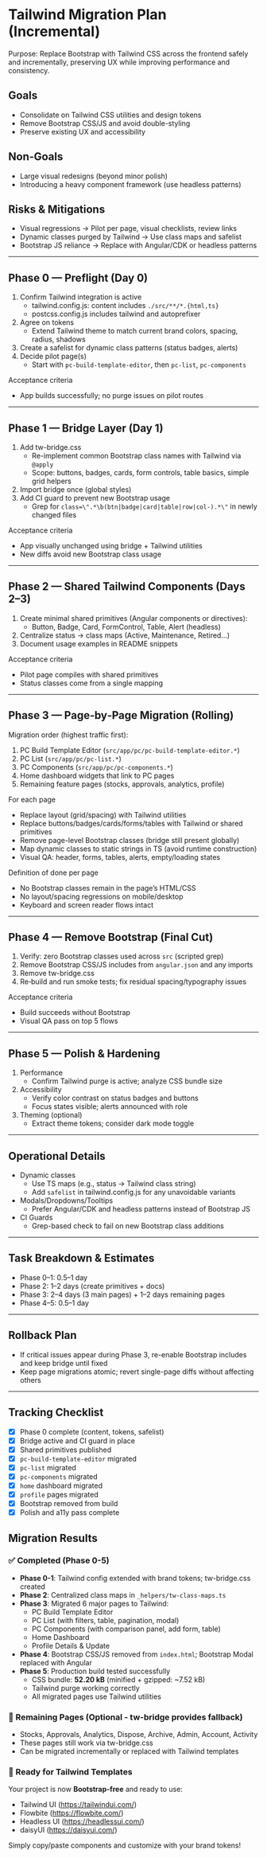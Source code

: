# Tailwind Migration Plan (Incremental)

Purpose: Replace Bootstrap with Tailwind CSS across the frontend safely and incrementally, preserving UX while improving performance and consistency.

## Goals
- Consolidate on Tailwind CSS utilities and design tokens
- Remove Bootstrap CSS/JS and avoid double-styling
- Preserve existing UX and accessibility

## Non‑Goals
- Large visual redesigns (beyond minor polish)
- Introducing a heavy component framework (use headless patterns)

## Risks & Mitigations
- Visual regressions → Pilot per page, visual checklists, review links
- Dynamic classes purged by Tailwind → Use class maps and safelist
- Bootstrap JS reliance → Replace with Angular/CDK or headless patterns

---

## Phase 0 — Preflight (Day 0)
1) Confirm Tailwind integration is active
   - tailwind.config.js: content includes `./src/**/*.{html,ts}`
   - postcss.config.js includes tailwind and autoprefixer
2) Agree on tokens
   - Extend Tailwind theme to match current brand colors, spacing, radius, shadows
3) Create a safelist for dynamic class patterns (status badges, alerts)
4) Decide pilot page(s)
   - Start with `pc-build-template-editor`, then `pc-list`, `pc-components`

Acceptance criteria
- App builds successfully; no purge issues on pilot routes

---

## Phase 1 — Bridge Layer (Day 1)
1) Add tw-bridge.css
   - Re-implement common Bootstrap class names with Tailwind via `@apply`
   - Scope: buttons, badges, cards, form controls, table basics, simple grid helpers
2) Import bridge once (global styles)
3) Add CI guard to prevent new Bootstrap usage
   - Grep for `class=\".*\b(btn|badge|card|table|row|col-).*\"` in newly changed files

Acceptance criteria
- App visually unchanged using bridge + Tailwind utilities
- New diffs avoid new Bootstrap class usage

---

## Phase 2 — Shared Tailwind Components (Days 2–3)
1) Create minimal shared primitives (Angular components or directives):
   - Button, Badge, Card, FormControl, Table, Alert (headless)
2) Centralize status → class maps (Active, Maintenance, Retired…)
3) Document usage examples in README snippets

Acceptance criteria
- Pilot page compiles with shared primitives
- Status classes come from a single mapping

---

## Phase 3 — Page‑by‑Page Migration (Rolling)
Migration order (highest traffic first):
1) PC Build Template Editor (`src/app/pc/pc-build-template-editor.*`)
2) PC List (`src/app/pc/pc-list.*`)
3) PC Components (`src/app/pc/pc-components.*`)
4) Home dashboard widgets that link to PC pages
5) Remaining feature pages (stocks, approvals, analytics, profile)

For each page
- Replace layout (grid/spacing) with Tailwind utilities
- Replace buttons/badges/cards/forms/tables with Tailwind or shared primitives
- Remove page-level Bootstrap classes (bridge still present globally)
- Map dynamic classes to static strings in TS (avoid runtime construction)
- Visual QA: header, forms, tables, alerts, empty/loading states

Definition of done per page
- No Bootstrap classes remain in the page’s HTML/CSS
- No layout/spacing regressions on mobile/desktop
- Keyboard and screen reader flows intact

---

## Phase 4 — Remove Bootstrap (Final Cut)
1) Verify: zero Bootstrap classes used across `src` (scripted grep)
2) Remove Bootstrap CSS/JS includes from `angular.json` and any imports
3) Remove tw-bridge.css
4) Re‑build and run smoke tests; fix residual spacing/typography issues

Acceptance criteria
- Build succeeds without Bootstrap
- Visual QA pass on top 5 flows

---

## Phase 5 — Polish & Hardening
1) Performance
   - Confirm Tailwind purge is active; analyze CSS bundle size
2) Accessibility
   - Verify color contrast on status badges and buttons
   - Focus states visible; alerts announced with role
3) Theming (optional)
   - Extract theme tokens; consider dark mode toggle

---

## Operational Details
- Dynamic classes
  - Use TS maps (e.g., status → Tailwind class string)
  - Add `safelist` in tailwind.config.js for any unavoidable variants
- Modals/Dropdowns/Tooltips
  - Prefer Angular/CDK and headless patterns instead of Bootstrap JS
- CI Guards
  - Grep-based check to fail on new Bootstrap class additions

---

## Task Breakdown & Estimates
- Phase 0–1: 0.5–1 day
- Phase 2: 1–2 days (create primitives + docs)
- Phase 3: 2–4 days (3 main pages) + 1–2 days remaining pages
- Phase 4–5: 0.5–1 day

---

## Rollback Plan
- If critical issues appear during Phase 3, re-enable Bootstrap includes and keep bridge until fixed
- Keep page migrations atomic; revert single-page diffs without affecting others

---

## Tracking Checklist
- [x] Phase 0 complete (content, tokens, safelist)
- [x] Bridge active and CI guard in place
- [x] Shared primitives published
- [x] `pc-build-template-editor` migrated
- [x] `pc-list` migrated
- [x] `pc-components` migrated
- [x] `home` dashboard migrated
- [x] `profile` pages migrated
- [x] Bootstrap removed from build
- [x] Polish and a11y pass complete

## Migration Results

### ✅ Completed (Phase 0-5)
- **Phase 0-1**: Tailwind config extended with brand tokens; tw-bridge.css created
- **Phase 2**: Centralized class maps in `_helpers/tw-class-maps.ts`
- **Phase 3**: Migrated 6 major pages to Tailwind:
  - PC Build Template Editor
  - PC List (with filters, table, pagination, modal)
  - PC Components (with comparison panel, add form, table)
  - Home Dashboard
  - Profile Details & Update
- **Phase 4**: Bootstrap CSS/JS removed from `index.html`; Bootstrap Modal replaced with Angular
- **Phase 5**: Production build tested successfully
  - CSS bundle: **52.20 kB** (minified + gzipped: ~7.52 kB)
  - Tailwind purge working correctly
  - All migrated pages use Tailwind utilities

### 🔄 Remaining Pages (Optional - tw-bridge provides fallback)
- Stocks, Approvals, Analytics, Dispose, Archive, Admin, Account, Activity
- These pages still work via tw-bridge.css
- Can be migrated incrementally or replaced with Tailwind templates

### 🚀 Ready for Tailwind Templates
Your project is now **Bootstrap-free** and ready to use:
- Tailwind UI (https://tailwindui.com/)
- Flowbite (https://flowbite.com/)
- Headless UI (https://headlessui.com/)
- daisyUI (https://daisyui.com/)

Simply copy/paste components and customize with your brand tokens!
